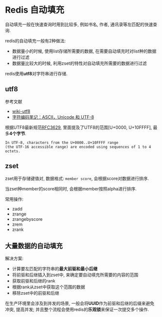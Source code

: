 # Redis 自动填充

自动填充一般在快速查询时用到比较多,
例如书名, 作者, 通讯录等左匹配的快速查询.

redis的自动填充一般有2种做法:

- 数据量小的时候, 使用list存储所需要的数据, 在需要自动填充时对list种的数据进行过滤
- 数据量比较大的时候, 利用zset的特性对自动填充所需要的数据进行过滤

redis使用**utf8**对字符串进行存储.

## utf8

参考文献

- [wiki-utf8](https://zh.wikipedia.org/wiki/UTF-8)
- [字符编码笔记：ASCII，Unicode 和 UTF-8](http://www.ruanyifeng.com/blog/2007/10/ascii_unicode_and_utf-8.html)

根据UTF8最新规范[RFC3629](https://datatracker.ietf.org/doc/rfc3629/),
里面提及了UTF8的范围[U+0000, U+10FFFF], 最多**4个字节**.

```
In UTF-8, characters from the U+0000..U+10FFFF range
(the UTF-16 accessible range) are encoded using sequences of 1 to 4 octets.
```

## zset

zset用于存储键值对, 数据格式: `member score`,
会根据score对数据进行排序.

当zset种member的score相同时, 会根据member按照alpha进行排序.

常用操作:

- zadd
- zrange
- zrangebyscore
- zrem
- zrank

## 大量数据的自动填充

解决方案:

- 计算要左匹配的字符串的**最大前驱和最小后继**
- 将前驱和后继插入到zset中, 来确定要自动填充所需要的内容的范围
- 获取前驱和后继的rank
- 根据rank从zset中获取这个范围的数据
- 移除zset中的前驱和后继

在生产环境里会涉及到并发的场景,
一般会将**UUID**作为前驱和后继的后缀来避免冲突, 提高并发;
并且整个流程会使用redis的**乐观锁**来保证一次提交多个操作.
